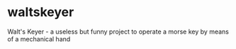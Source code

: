# waltskeyer
Walt's Keyer - a useless but funny project to operate a morse key by means of a mechanical hand

